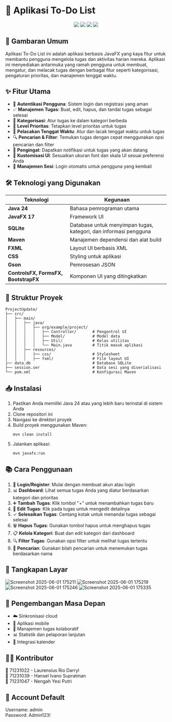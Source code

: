 # 📝 Aplikasi To-Do List

<div align="center">
  <img src="https://img.shields.io/badge/Java-ED8B00?style=for-the-badge&logo=java&logoColor=white"/>
  <img src="https://img.shields.io/badge/JavaFX-8A2BE2?style=for-the-badge&logo=java&logoColor=white"/>
  <img src="https://img.shields.io/badge/SQLite-07405E?style=for-the-badge&logo=sqlite&logoColor=white"/>
  <img src="https://img.shields.io/badge/Maven-C71A36?style=for-the-badge&logo=apache-maven&logoColor=white"/>
</div>

## 🌟 Gambaran Umum
Aplikasi To-Do List ini adalah aplikasi berbasis JavaFX yang kaya fitur untuk membantu pengguna mengelola tugas dan aktivitas harian mereka. Aplikasi ini menyediakan antarmuka yang ramah pengguna untuk membuat, mengatur, dan melacak tugas dengan berbagai fitur seperti kategorisasi, pengaturan prioritas, dan manajemen tenggat waktu.

## ✨ Fitur Utama
- 🔐 **Autentikasi Pengguna**: Sistem login dan registrasi yang aman
- ✅ **Manajemen Tugas**: Buat, edit, hapus, dan tandai tugas sebagai selesai
- 📂 **Kategorisasi**: Atur tugas ke dalam kategori berbeda
- 🚩 **Level Prioritas**: Tetapkan level prioritas untuk tugas
- 📅 **Pelacakan Tenggat Waktu**: Atur dan lacak tenggat waktu untuk tugas
- 🔍 **Pencarian & Filter**: Temukan tugas dengan cepat menggunakan opsi pencarian dan filter
- 🔔 **Pengingat**: Dapatkan notifikasi untuk tugas yang akan datang
- 🎨 **Kustomisasi UI**: Sesuaikan ukuran font dan skala UI sesuai preferensi Anda
- 🔄 **Manajemen Sesi**: Login otomatis untuk pengguna yang kembali

## 🛠️ Teknologi yang Digunakan
| Teknologi | Kegunaan |
|-----------|----------|
| **Java 24** | Bahasa pemrograman utama |
| **JavaFX 17** | Framework UI |
| **SQLite** | Database untuk menyimpan tugas, kategori, dan informasi pengguna |
| **Maven** | Manajemen dependensi dan alat build |
| **FXML** | Layout UI berbasis XML |
| **CSS** | Styling untuk aplikasi |
| **Gson** | Pemrosesan JSON |
| **ControlsFX, FormsFX, BootstrapFX** | Komponen UI yang ditingkatkan |

## 📁 Struktur Proyek
```
ProjectUpdate/
├── src/
│   ├── main/
│   │   ├── java/
│   │   │   ├── org/example/project/
│   │   │   │   ├── Controller/       # Pengontrol UI
│   │   │   │   ├── Model/            # Model data
│   │   │   │   ├── Util/             # Kelas utilitas
│   │   │   │   └── Main.java         # Titik masuk aplikasi
│   │   ├── resources/
│   │   │   ├── css/                  # Stylesheet
│   │   │   ├── fxml/                 # File layout UI
├── data.db                           # Database SQLite
├── session.ser                       # Data sesi yang diserialisasi
└── pom.xml                           # Konfigurasi Maven
```

## 📥 Instalasi
1. Pastikan Anda memiliki Java 24 atau yang lebih baru terinstal di sistem Anda
2. Clone repositori ini
3. Navigasi ke direktori proyek
4. Build proyek menggunakan Maven:
   ```
   mvn clean install
   ```
5. Jalankan aplikasi:
   ```
   mvn javafx:run
   ```

## 📚 Cara Penggunaan
1. 🔑 **Login/Register**: Mulai dengan membuat akun atau login
2. 📊 **Dashboard**: Lihat semua tugas Anda yang diatur berdasarkan kategori dan prioritas
3. ➕ **Tambah Tugas**: Klik tombol "+" untuk menambahkan tugas baru
4. 📝 **Edit Tugas**: Klik pada tugas untuk mengedit detailnya
5. ✓ **Selesaikan Tugas**: Centang kotak untuk menandai tugas sebagai selesai
6. 🗑️ **Hapus Tugas**: Gunakan tombol hapus untuk menghapus tugas
7. 📋 **Kelola Kategori**: Buat dan edit kategori dari dashboard
8. 🔍 **Filter Tugas**: Gunakan opsi filter untuk melihat tugas tertentu
9. 🔎 **Pencarian**: Gunakan bilah pencarian untuk menemukan tugas berdasarkan nama

## 📸 Tangkapan Layar
![Screenshot 2025-06-01 175211](https://github.com/user-attachments/assets/2392eb50-4a99-4e57-9eb5-976d8edb2608) ![Screenshot 2025-06-01 175219](https://github.com/user-attachments/assets/d0ff7d1b-d49b-4126-ad96-067c439eb6b4) <br>
![Screenshot 2025-06-01 175246](https://github.com/user-attachments/assets/ca61927a-6dc1-4fff-84a0-cd5a5374a890) ![Screenshot 2025-06-01 175335](https://github.com/user-attachments/assets/bf16aaf8-fd93-4548-b477-0bd261046a65)

## 🚀 Pengembangan Masa Depan
- ☁️ Sinkronisasi cloud
- 📱 Aplikasi mobile
- 👥 Manajemen tugas kolaboratif
- 📊 Statistik dan pelaporan lanjutan
- 📆 Integrasi kalender

## 👨‍💻 Kontributor
👨 71231022 - Laurensius Rio Darryl <br>
👨 71231039 - Hansel Ivano Supratman <br>
👩 71231047 - Nengah Yesi Putri

## 🔑 Account Default
Username: admin <br>
Password: Admin123!
